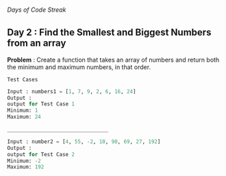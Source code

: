 ###### Days of Code Streak 
## Day 2 : Find the Smallest and Biggest Numbers from an array

**Problem** : Create a function that takes an array of numbers and return both the minimum and maximum numbers, in that order.

```Test Cases```

```python
Input : numbers1 = [1, 7, 9, 2, 6, 16, 24]
Output :
output for Test Case 1
Minimum: 1
Maximum: 24

_________________________________

Input : number2 = [4, 55, -2, 10, 90, 69, 27, 192]
Output :
output for Test Case 2
Minimum: -2
Maximum: 192
``` 